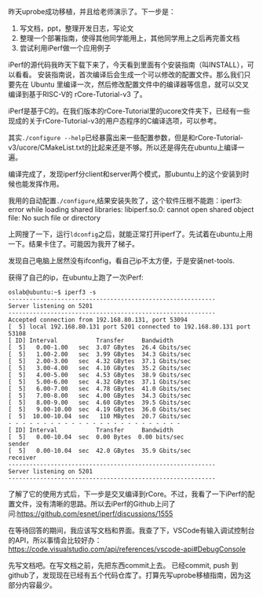昨天uprobe成功移植，并且给老师演示了。下一步是：
1. 写文档，ppt，整理开发日志，写论文
2. 整理一个部署指南，使得其他同学能用上，其他同学用上之后再完善文档
3. 尝试利用iPerf做一个应用例子

iPerf的源代码我昨天下载下来了，今天看到里面有个安装指南（叫INSTALL），可以看看。
安装指南说，首次编译后会生成一个可以修改的配置文件。那么我们只要先在 Ubuntu 里编译一次，然后修改配置文件中的编译器等信息，就可以交叉编译到基于RISC-V的 rCore-Tutorial-v3 了。

iPerf是基于C的。在我们版本的rCore-Tutorial里的ucore文件夹下，已经有一些现成的关于rCore-Tutorial-v3的用户态程序的C编译选项，可以参考。

其实`./configure --help`已经暴露出来一些配置参数，但是和rCore-Tutorial-v3/ucore/CMakeList.txt的比起来还是不够。所以还是得先在ubuntu上编译一遍。

编译完成了，发现iperf分client和server两个模式，那ubuntu上的这个安装到时候也能发挥作用。

我用的自动配置`./configure`,结果安装失败了，这个软件压根不能跑：iperf3: error while loading shared libraries: libiperf.so.0: cannot open shared object file: No such file or directory

上网搜了一下，运行`ldconfig`之后，就能正常打开iperf了。先试着在ubuntu上用一下。结果卡住了。可能因为我开了梯子。

发现自己电脑上居然没有ifconfig，看自己ip不太方便，于是安装net-tools.

获得了自己的ip，在ubuntu上跑了一次iPerf:
```shell
oslab@ubuntu:~$ iperf3 -s
-----------------------------------------------------------
Server listening on 5201
-----------------------------------------------------------
Accepted connection from 192.168.80.131, port 53094
[  5] local 192.168.80.131 port 5201 connected to 192.168.80.131 port 53108
[ ID] Interval           Transfer     Bandwidth
[  5]   0.00-1.00   sec  3.07 GBytes  26.4 Gbits/sec                  
[  5]   1.00-2.00   sec  3.99 GBytes  34.3 Gbits/sec                  
[  5]   2.00-3.00   sec  4.32 GBytes  37.1 Gbits/sec                  
[  5]   3.00-4.00   sec  4.10 GBytes  35.2 Gbits/sec                  
[  5]   4.00-5.00   sec  4.53 GBytes  38.9 Gbits/sec                  
[  5]   5.00-6.00   sec  4.32 GBytes  37.1 Gbits/sec                  
[  5]   6.00-7.00   sec  4.78 GBytes  41.0 Gbits/sec                  
[  5]   7.00-8.00   sec  4.00 GBytes  34.3 Gbits/sec                  
[  5]   8.00-9.00   sec  4.60 GBytes  39.5 Gbits/sec                  
[  5]   9.00-10.00  sec  4.19 GBytes  36.0 Gbits/sec                  
[  5]  10.00-10.04  sec   110 MBytes  20.7 Gbits/sec                  
- - - - - - - - - - - - - - - - - - - - - - - - -
[ ID] Interval           Transfer     Bandwidth
[  5]   0.00-10.04  sec  0.00 Bytes  0.00 bits/sec                  sender
[  5]   0.00-10.04  sec  42.0 GBytes  35.9 Gbits/sec                  receiver
-----------------------------------------------------------
Server listening on 5201
-----------------------------------------------------------
```

了解了它的使用方式后，下一步是交叉编译到rCore。不过，我看了一下iPerf的配置文件，没有清晰的思路。所以去iPerf的Github上问了问:<https://github.com/esnet/iperf/discussions/1555>

在等待回答的期间，我应该写文档和界面。我查了下，VSCode有输入调试控制台的API，所以事情会比较好办：<https://code.visualstudio.com/api/references/vscode-api#DebugConsole>

先写文档吧。在写文档之前，先把东西commit上去。
已经commit, push 到github了，发现现在已经有五个代码仓库了。打算先写uprobe移植指南，因为这部分内容最少。